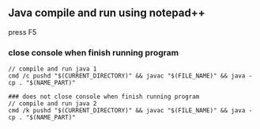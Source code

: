 ## Java compile and run using notepad++

press F5

### close console when finish running program
```batch
// compile and run java 1
cmd /c pushd "$(CURRENT_DIRECTORY)" && javac "$(FILE_NAME)" && java -cp . "$(NAME_PART)"
```

```batch
### does not close console when finish running program
// compile and run java 2
cmd /k pushd "$(CURRENT_DIRECTORY)" && javac "$(FILE_NAME)" && java -cp . "$(NAME_PART)"
```
